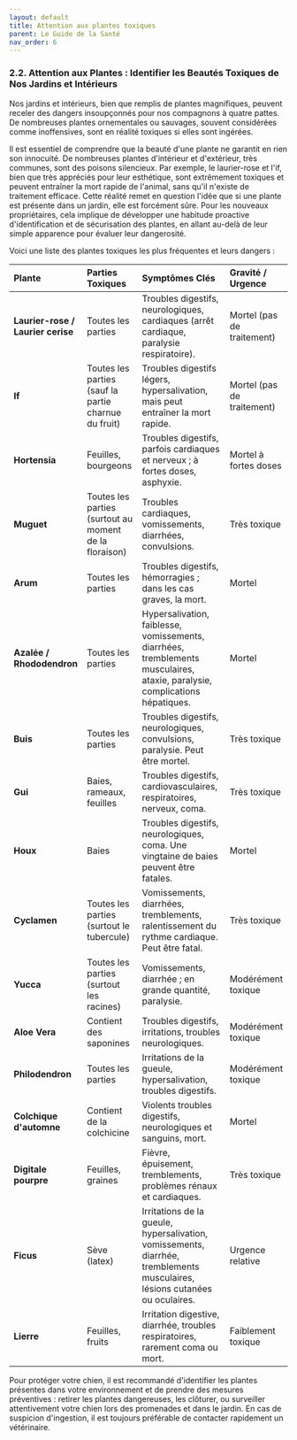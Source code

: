 ```yaml
---
layout: default
title: Attention aux plantes toxiques
parent: Le Guide de la Santé
nav_order: 6
---
```


### **2.2. Attention aux Plantes : Identifier les Beautés Toxiques de Nos Jardins et Intérieurs**

Nos jardins et intérieurs, bien que remplis de plantes magnifiques, peuvent receler des dangers insoupçonnés pour nos compagnons à quatre pattes. De nombreuses plantes ornementales ou sauvages, souvent considérées comme inoffensives, sont en réalité toxiques si elles sont ingérées.

Il est essentiel de comprendre que la beauté d'une plante ne garantit en rien son innocuité. De nombreuses plantes d'intérieur et d'extérieur, très communes, sont des poisons silencieux. Par exemple, le laurier-rose et l'if, bien que très appréciés pour leur esthétique, sont extrêmement toxiques et peuvent entraîner la mort rapide de l'animal, sans qu'il n'existe de traitement efficace. Cette réalité remet en question l'idée que si une plante est présente dans un jardin, elle est forcément sûre. Pour les nouveaux propriétaires, cela implique de développer une habitude proactive d'identification et de sécurisation des plantes, en allant au-delà de leur simple apparence pour évaluer leur dangerosité.

Voici une liste des plantes toxiques les plus fréquentes et leurs dangers :

| Plante | Parties Toxiques | Symptômes Clés | Gravité / Urgence |
| :--- | :--- | :--- | :--- |
| **Laurier-rose / Laurier cerise** | Toutes les parties | Troubles digestifs, neurologiques, cardiaques (arrêt cardiaque, paralysie respiratoire). | Mortel (pas de traitement) |
| **If** | Toutes les parties (sauf la partie charnue du fruit) | Troubles digestifs légers, hypersalivation, mais peut entraîner la mort rapide. | Mortel (pas de traitement) |
| **Hortensia** | Feuilles, bourgeons | Troubles digestifs, parfois cardiaques et nerveux ; à fortes doses, asphyxie. | Mortel à fortes doses |
| **Muguet** | Toutes les parties (surtout au moment de la floraison) | Troubles cardiaques, vomissements, diarrhées, convulsions. | Très toxique |
| **Arum** | Toutes les parties | Troubles digestifs, hémorragies ; dans les cas graves, la mort. | Mortel |
| **Azalée / Rhododendron** | Toutes les parties | Hypersalivation, faiblesse, vomissements, diarrhées, tremblements musculaires, ataxie, paralysie, complications hépatiques. | Mortel |
| **Buis** | Toutes les parties | Troubles digestifs, neurologiques, convulsions, paralysie. Peut être mortel. | Très toxique |
| **Gui** | Baies, rameaux, feuilles | Troubles digestifs, cardiovasculaires, respiratoires, nerveux, coma. | Très toxique |
| **Houx** | Baies | Troubles digestifs, neurologiques, coma. Une vingtaine de baies peuvent être fatales. | Mortel |
| **Cyclamen** | Toutes les parties (surtout le tubercule) | Vomissements, diarrhées, tremblements, ralentissement du rythme cardiaque. Peut être fatal. | Très toxique |
| **Yucca** | Toutes les parties (surtout les racines) | Vomissements, diarrhée ; en grande quantité, paralysie. | Modérément toxique |
| **Aloe Vera** | Contient des saponines | Troubles digestifs, irritations, troubles neurologiques. | Modérément toxique |
| **Philodendron** | Toutes les parties | Irritations de la gueule, hypersalivation, troubles digestifs. | Modérément toxique |
| **Colchique d'automne** | Contient de la colchicine | Violents troubles digestifs, neurologiques et sanguins, mort. | Mortel |
| **Digitale pourpre** | Feuilles, graines | Fièvre, épuisement, tremblements, problèmes rénaux et cardiaques. | Très toxique |
| **Ficus** | Sève (latex) | Irritations de la gueule, hypersalivation, vomissements, diarrhée, tremblements musculaires, lésions cutanées ou oculaires. | Urgence relative |
| **Lierre** | Feuilles, fruits | Irritation digestive, diarrhée, troubles respiratoires, rarement coma ou mort. | Faiblement toxique |

Pour protéger votre chien, il est recommandé d'identifier les plantes présentes dans votre environnement et de prendre des mesures préventives : retirer les plantes dangereuses, les clôturer, ou surveiller attentivement votre chien lors des promenades et dans le jardin. En cas de suspicion d'ingestion, il est toujours préférable de contacter rapidement un vétérinaire. 
